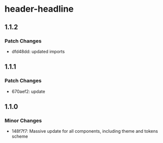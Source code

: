 # header-headline

## 1.1.2

### Patch Changes

-   dfd48dd: updated imports

## 1.1.1

### Patch Changes

-   670aef2: update

## 1.1.0

### Minor Changes

-   148f7f7: Massive update for all components, including theme and tokens scheme
